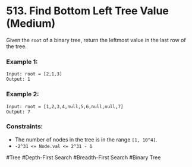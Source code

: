 # 513. Find Bottom Left Tree Value (Medium)

Given the `root` of a binary tree, return the leftmost value in the last row of the tree.

### Example 1:

```
Input: root = [2,1,3]
Output: 1
```

### Example 2:

```
Input: root = [1,2,3,4,null,5,6,null,null,7]
Output: 7
```

### Constraints:

- The number of nodes in the tree is in the range `[1, 10^4]`.
- `-2^31 <= Node.val <= 2^31 - 1`

#Tree #Depth-First Search #Breadth-First Search #Binary Tree
